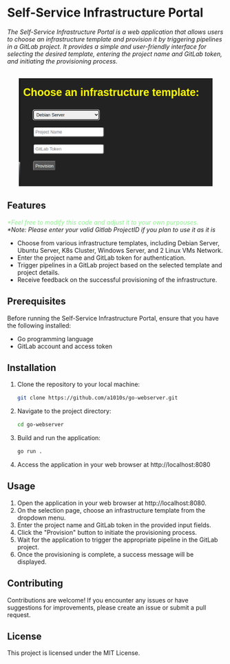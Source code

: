# Self-Service Infrastructure Portal

_The Self-Service Infrastructure Portal is a web application that allows users to choose an infrastructure template and provision it by triggering pipelines in a GitLab project. It provides a simple and user-friendly interface for selecting the desired template, entering the project name and GitLab token, and initiating the provisioning process._

<p align="center">
<br>
<img src="preview.png" width="450" height="250">
</p>

## Features
<span style="color:#90EE90">_*Feel free to modify this code and adjust it to your own purpouses._</span>
<br>
_*Note: Please enter your valid Gitlab ProjectID if you plan to use it as it is_

- Choose from various infrastructure templates, including Debian Server, Ubuntu Server, K8s Cluster, Windows Server, and 2 Linux VMs Network.
- Enter the project name and GitLab token for authentication.
- Trigger pipelines in a GitLab project based on the selected template and project details.
- Receive feedback on the successful provisioning of the infrastructure.

## Prerequisites

Before running the Self-Service Infrastructure Portal, ensure that you have the following installed:

- Go programming language
- GitLab account and access token

## Installation

1. Clone the repository to your local machine:

   ```bash
   git clone https://github.com/a1010s/go-webserver.git

2. Navigate to the project directory:
   ```bash
   cd go-webserver
3. Build and run the application:
   ```bash
   go run .
4. Access the application in your web browser at http://localhost:8080

## Usage

1. Open the application in your web browser at http://localhost:8080.
2. On the selection page, choose an infrastructure template from the dropdown menu.
3. Enter the project name and GitLab token in the provided input fields.
4. Click the "Provision" button to initiate the provisioning process.
5. Wait for the application to trigger the appropriate pipeline in the GitLab project.
6. Once the provisioning is complete, a success message will be displayed.

## Contributing
Contributions are welcome! If you encounter any issues or have suggestions for improvements, please create an issue or submit a pull request.

## License
This project is licensed under the MIT License.